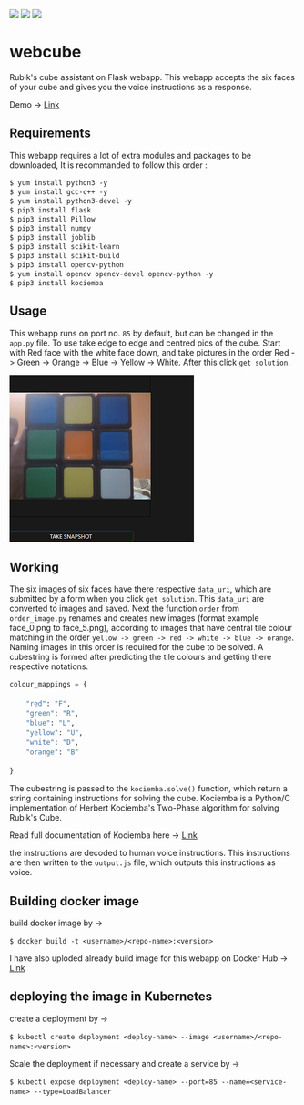 ![](https://img.shields.io/badge/-Flask-blue?style=for-the-badge&logo=flask) ![](https://img.shields.io/badge/views-35.7k-lightblue?style=for-the-badge&logo=linkedin) ![](https://img.shields.io/badge/likes-2.7k-lightblue?style=for-the-badge&logo=linkedin)

# webcube
Rubik's cube assistant on Flask webapp. This webapp accepts the six faces of your cube and gives you the voice instructions as a response.

Demo -> [Link](https://www.linkedin.com/posts/yash-indane-aa6534179_machinelearning-flask-python-activity-6805902901546901507-dN6M)

## Requirements

This webapp requires a lot of extra modules and packages to be downloaded, It is recommanded to follow this order :

```
$ yum install python3 -y
$ yum install gcc-c++ -y
$ yum install python3-devel -y 
$ pip3 install flask 
$ pip3 install Pillow
$ pip3 install numpy
$ pip3 install joblib
$ pip3 install scikit-learn
$ pip3 install scikit-build
$ pip3 install opencv-python
$ yum install opencv opencv-devel opencv-python -y
$ pip3 install kociemba
```

## Usage

This webapp runs on port no. `85` by default, but can be changed in the `app.py` file. To use take edge to edge and centred pics of the cube. 
Start with Red face with the white face down, and take pictures in the order Red -> Green -> Orange -> Blue -> Yellow -> White. After this click `get solution`.

![](example.png)

## Working

The six images of six faces have there respective `data_uri`, which are submitted by a form when you click `get solution`. This `data_uri` are converted to images and saved.
Next the function `order` from `order_image.py` renames and creates new images (format example face_0.png to face_5.png), according to images that have central tile colour matching in the order `yellow -> green -> red -> white -> blue -> orange`. Naming images in this order is required for the cube to be solved. A cubestring is formed after predicting the tile colours and getting there respective notations.

```py
colour_mappings = {

    "red": "F",
    "green": "R",
    "blue": "L",
    "yellow": "U",
    "white": "D",
    "orange": "B"
 
}
```

The cubestring is passed to the `kociemba.solve()` function, which return a string containing instructions for solving the cube.
Kociemba is a Python/C implementation of Herbert Kociemba's Two-Phase algorithm for solving Rubik's Cube.

Read full documentation of Kociemba here -> [Link](https://pypi.org/project/kociemba/)

the instructions are decoded to human voice instructions. This instructions are then written to the `output.js` file, which outputs this instructions as voice.

## Building docker image

build docker image by ->

`$ docker build -t <username>/<repo-name>:<version>`

I have also uploded already build image for this webapp on Docker Hub -> [Link](https://hub.docker.com/repository/docker/yashindane/webcube)

## deploying the image in Kubernetes

create a deployment by ->

`$ kubectl create deployment <deploy-name> --image <username>/<repo-name>:<version> `

Scale the deployment if necessary and create a service by ->

`$ kubectl expose deployment <deploy-name> --port=85 --name=<service-name> --type=LoadBalancer`
